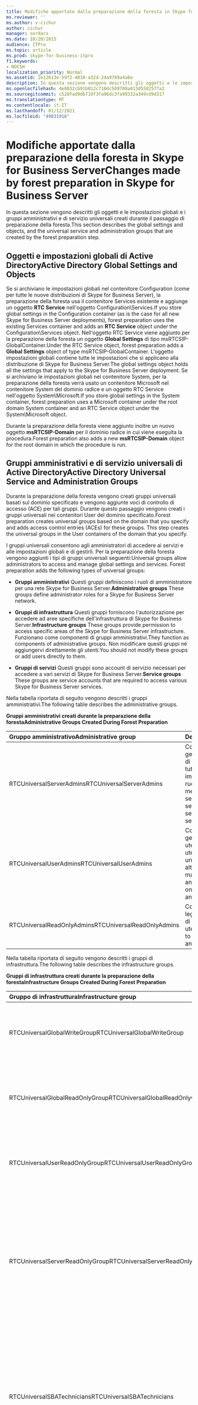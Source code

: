 ```yaml
---
title: Modifiche apportate dalla preparazione della foresta in Skype for Business Server
ms.reviewer: ''
ms.author: v-cichur
author: cichur
manager: serdars
ms.date: 10/20/2015
audience: ITPro
ms.topic: article
ms.prod: skype-for-business-itpro
f1.keywords:
- NOCSH
localization_priority: Normal
ms.assetid: 2e12613e-59f2-4810-a32d-24a9789a4a6e
description: In questa sezione vengono descritti gli oggetti e le impostazioni globali e i gruppi amministrativi e di servizio universali creati durante il passaggio di preparazione della foresta.
ms.openlocfilehash: 4e8032cb91b012c710dc509708a813d55825f7a2
ms.sourcegitcommit: c528fad9db719f3fa96dc3fa99332a349cd9d317
ms.translationtype: MT
ms.contentlocale: it-IT
ms.lasthandoff: 01/12/2021
ms.locfileid: "49831916"
---
```

# <a name="changes-made-by-forest-preparation-in-skype-for-business-server"></a><span data-ttu-id="b3b54-103">Modifiche apportate dalla preparazione della foresta in Skype for Business Server</span><span class="sxs-lookup"><span data-stu-id="b3b54-103">Changes made by forest preparation in Skype for Business Server</span></span>

<span data-ttu-id="b3b54-104">In questa sezione vengono descritti gli oggetti e le impostazioni globali e i gruppi amministrativi e di servizio universali creati durante il passaggio di preparazione della foresta.</span><span class="sxs-lookup"><span data-stu-id="b3b54-104">This section describes the global settings and objects, and the universal service and administration groups that are created by the forest preparation step.</span></span>

## <a name="active-directory-global-settings-and-objects"></a><span data-ttu-id="b3b54-105">Oggetti e impostazioni globali di Active Directory</span><span class="sxs-lookup"><span data-stu-id="b3b54-105">Active Directory Global Settings and Objects</span></span>

<span data-ttu-id="b3b54-106">Se si archiviano le impostazioni globali nel contenitore Configuration (come per tutte le nuove distribuzioni di Skype for Business Server), la preparazione della foresta usa il contenitore Services esistente e aggiunge un oggetto **RTC Service** nell'oggetto Configuration\Services.</span><span class="sxs-lookup"><span data-stu-id="b3b54-106">If you store global settings in the Configuration container (as is the case for all new Skype for Business Server deployments), forest preparation uses the existing Services container and adds an **RTC Service** object under the Configuration\Services object.</span></span> <span data-ttu-id="b3b54-107">Nell'oggetto RTC Service viene aggiunto per la preparazione della foresta un oggetto **Global Settings** di tipo msRTCSIP-GlobalContainer.</span><span class="sxs-lookup"><span data-stu-id="b3b54-107">Under the RTC Service object, forest preparation adds a **Global Settings** object of type msRTCSIP-GlobalContainer.</span></span> <span data-ttu-id="b3b54-108">L'oggetto impostazioni globali contiene tutte le impostazioni che si applicano alla distribuzione di Skype for Business Server.</span><span class="sxs-lookup"><span data-stu-id="b3b54-108">The global settings object holds all the settings that apply to the Skype for Business Server deployment.</span></span> <span data-ttu-id="b3b54-109">Se si archiviano le impostazioni globali nel contenitore System, per la preparazione della foresta verrà usato un contenitore Microsoft nel contenitore System del dominio radice e un oggetto RTC Service nell'oggetto System\Microsoft.</span><span class="sxs-lookup"><span data-stu-id="b3b54-109">If you store global settings in the System container, forest preparation uses a Microsoft container under the root domain System container and an RTC Service object under the System\Microsoft object.</span></span>

<span data-ttu-id="b3b54-110">Durante la preparazione della foresta viene aggiunto inoltre un nuovo oggetto **msRTCSIP-Domain** per il dominio radice in cui viene eseguita la procedura.</span><span class="sxs-lookup"><span data-stu-id="b3b54-110">Forest preparation also adds a new **msRTCSIP-Domain** object for the root domain in which the procedure is run.</span></span>

## <a name="active-directory-universal-service-and-administration-groups"></a><span data-ttu-id="b3b54-111">Gruppi amministrativi e di servizio universali di Active Directory</span><span class="sxs-lookup"><span data-stu-id="b3b54-111">Active Directory Universal Service and Administration Groups</span></span>

<span data-ttu-id="b3b54-p102">Durante la preparazione della foresta vengono creati gruppi universali basati sul dominio specificato e vengono aggiunte voci di controllo di accesso (ACE) per tali gruppi. Durante questo passaggio vengono creati i gruppi universali nei contenitori User del dominio specificato.</span><span class="sxs-lookup"><span data-stu-id="b3b54-p102">Forest preparation creates universal groups based on the domain that you specify and adds access control entries (ACEs) for these groups. This step creates the universal groups in the User containers of the domain that you specify.</span></span>

<span data-ttu-id="b3b54-p103">I gruppi universali consentono agli amministratori di accedere ai servizi e alle impostazioni globali e di gestirli. Per la preparazione della foresta vengono aggiunti i tipi di gruppi universali seguenti:</span><span class="sxs-lookup"><span data-stu-id="b3b54-p103">Universal groups allow administrators to access and manage global settings and services. Forest preparation adds the following types of universal groups:</span></span>

- <span data-ttu-id="b3b54-116">**Gruppi amministrativi** Questi gruppi definiscono i ruoli di amministratore per una rete Skype for Business Server.</span><span class="sxs-lookup"><span data-stu-id="b3b54-116">**Administrative groups** These groups define administrator roles for a Skype for Business Server network.</span></span>

- <span data-ttu-id="b3b54-117">**Gruppi di infrastruttura** Questi gruppi forniscono l'autorizzazione per accedere ad aree specifiche dell'infrastruttura di Skype for Business Server.</span><span class="sxs-lookup"><span data-stu-id="b3b54-117">**Infrastructure groups** These groups provide permission to access specific areas of the Skype for Business Server infrastructure.</span></span> <span data-ttu-id="b3b54-118">Funzionano come componenti di gruppi amministrativi.</span><span class="sxs-lookup"><span data-stu-id="b3b54-118">They function as components of administrative groups.</span></span> <span data-ttu-id="b3b54-119">Non modificare questi gruppi né aggiungervi direttamente gli utenti.</span><span class="sxs-lookup"><span data-stu-id="b3b54-119">You should not modify these groups or add users directly to them.</span></span>

- <span data-ttu-id="b3b54-120">**Gruppi di servizi** Questi gruppi sono account di servizio necessari per accedere a vari servizi di Skype for Business Server.</span><span class="sxs-lookup"><span data-stu-id="b3b54-120">**Service groups** These groups are service accounts that are required to access various Skype for Business Server services.</span></span>

<span data-ttu-id="b3b54-121">Nella tabella riportata di seguito vengono descritti i gruppi amministrativi.</span><span class="sxs-lookup"><span data-stu-id="b3b54-121">The following table describes the administrative groups.</span></span>

<span data-ttu-id="b3b54-122">**Gruppi amministrativi creati durante la preparazione della foresta**</span><span class="sxs-lookup"><span data-stu-id="b3b54-122">**Administrative Groups Created During Forest Preparation**</span></span>

|<span data-ttu-id="b3b54-123">**Gruppo amministrativo**</span><span class="sxs-lookup"><span data-stu-id="b3b54-123">**Administrative group**</span></span>|<span data-ttu-id="b3b54-124">**Descrizione**</span><span class="sxs-lookup"><span data-stu-id="b3b54-124">**Description**</span></span>|
|:-----|:-----|
|<span data-ttu-id="b3b54-125">RTCUniversalServerAdmins</span><span class="sxs-lookup"><span data-stu-id="b3b54-125">RTCUniversalServerAdmins</span></span>  <br/> |<span data-ttu-id="b3b54-126">Consente ai membri di gestire le impostazioni di server e pool, inclusi tutti gli utenti, le impostazioni globali e i ruoli del server.</span><span class="sxs-lookup"><span data-stu-id="b3b54-126">Allows members to manage server and pool settings, including all server roles, global settings, and users.</span></span>  <br/> |
|<span data-ttu-id="b3b54-127">RTCUniversalUserAdmins</span><span class="sxs-lookup"><span data-stu-id="b3b54-127">RTCUniversalUserAdmins</span></span>  <br/> |<span data-ttu-id="b3b54-128">Consente ai membri di gestire le impostazioni utente e di spostare gli utenti da un server o da un pool a un altro.</span><span class="sxs-lookup"><span data-stu-id="b3b54-128">Allows members to manage user settings and move users from one server or pool to another.</span></span>  <br/> |
|<span data-ttu-id="b3b54-129">RTCUniversalReadOnlyAdmins</span><span class="sxs-lookup"><span data-stu-id="b3b54-129">RTCUniversalReadOnlyAdmins</span></span>  <br/> |<span data-ttu-id="b3b54-130">Consente ai membri di leggere le impostazioni di server, pool e utenti.</span><span class="sxs-lookup"><span data-stu-id="b3b54-130">Allows members to read server, pool, and user settings.</span></span>  <br/> |

<span data-ttu-id="b3b54-131">Nella tabella riportata di seguito vengono descritti i gruppi di infrastruttura.</span><span class="sxs-lookup"><span data-stu-id="b3b54-131">The following table describes the infrastructure groups.</span></span>

<span data-ttu-id="b3b54-132">**Gruppi di infrastruttura creati durante la preparazione della foresta**</span><span class="sxs-lookup"><span data-stu-id="b3b54-132">**Infrastructure Groups Created During Forest Preparation**</span></span>

|<span data-ttu-id="b3b54-133">**Gruppo di infrastruttura**</span><span class="sxs-lookup"><span data-stu-id="b3b54-133">**Infrastructure group**</span></span>|<span data-ttu-id="b3b54-134">**Descrizione**</span><span class="sxs-lookup"><span data-stu-id="b3b54-134">**Description**</span></span>|
|:-----|:-----|
|<span data-ttu-id="b3b54-135">RTCUniversalGlobalWriteGroup</span><span class="sxs-lookup"><span data-stu-id="b3b54-135">RTCUniversalGlobalWriteGroup</span></span>  <br/> |<span data-ttu-id="b3b54-136">Concede l'accesso in scrittura agli oggetti impostazione globale per Skype for Business Server.</span><span class="sxs-lookup"><span data-stu-id="b3b54-136">Grants write access to global setting objects for Skype for Business Server.</span></span>  <br/> |
|<span data-ttu-id="b3b54-137">RTCUniversalGlobalReadOnlyGroup</span><span class="sxs-lookup"><span data-stu-id="b3b54-137">RTCUniversalGlobalReadOnlyGroup</span></span>  <br/> |<span data-ttu-id="b3b54-138">Concede l'accesso in sola lettura agli oggetti impostazione globale per Skype for Business Server.</span><span class="sxs-lookup"><span data-stu-id="b3b54-138">Grants read-only access to global setting objects for Skype for Business Server.</span></span>  <br/> |
|<span data-ttu-id="b3b54-139">RTCUniversalUserReadOnlyGroup</span><span class="sxs-lookup"><span data-stu-id="b3b54-139">RTCUniversalUserReadOnlyGroup</span></span>  <br/> |<span data-ttu-id="b3b54-140">Concede l'accesso in sola lettura alle impostazioni utente di Skype for Business Server.</span><span class="sxs-lookup"><span data-stu-id="b3b54-140">Grants read-only access to Skype for Business Server user settings.</span></span>  <br/> |
|<span data-ttu-id="b3b54-141">RTCUniversalServerReadOnlyGroup</span><span class="sxs-lookup"><span data-stu-id="b3b54-141">RTCUniversalServerReadOnlyGroup</span></span>  <br/> |<span data-ttu-id="b3b54-142">Concede l'accesso in sola lettura alle impostazioni di Skype for Business Server.</span><span class="sxs-lookup"><span data-stu-id="b3b54-142">Grants read-only access to Skype for Business Server settings.</span></span> <span data-ttu-id="b3b54-143">Questo gruppo non dispone dell'accesso alle impostazioni a livello di pool, ma solo a quelle specifiche di un singolo server.</span><span class="sxs-lookup"><span data-stu-id="b3b54-143">This group does not have access to pool level settings, only to settings specific to an individual server.</span></span>  <br/> |
|<span data-ttu-id="b3b54-144">RTCUniversalSBATechnicians</span><span class="sxs-lookup"><span data-stu-id="b3b54-144">RTCUniversalSBATechnicians</span></span>  <br/> |<span data-ttu-id="b3b54-145">Concede l'accesso in sola lettura alla configurazione di Skype for Business Server e viene inserito nel gruppo Amministratori locali dei Survivable Branch Appliance durante l'installazione.</span><span class="sxs-lookup"><span data-stu-id="b3b54-145">Grants read-only access to Skype for Business Server configuration and are placed in the Local Administrators group of the survivable branch appliances during installation.</span></span>  <br/> |

<span data-ttu-id="b3b54-146">Nella tabella riportata di seguito vengono descritti i gruppi di servizio.</span><span class="sxs-lookup"><span data-stu-id="b3b54-146">The following table describes the service groups.</span></span>

<span data-ttu-id="b3b54-147">**Gruppi di servizio creati durante la preparazione della foresta**</span><span class="sxs-lookup"><span data-stu-id="b3b54-147">**Service Groups Created During Forest Preparation**</span></span>

|<span data-ttu-id="b3b54-148">**Gruppo di servizio**</span><span class="sxs-lookup"><span data-stu-id="b3b54-148">**Service group**</span></span>|<span data-ttu-id="b3b54-149">**Descrizione**</span><span class="sxs-lookup"><span data-stu-id="b3b54-149">**Description**</span></span>|
|:-----|:-----|
|<span data-ttu-id="b3b54-150">RTCHSUniversalServices</span><span class="sxs-lookup"><span data-stu-id="b3b54-150">RTCHSUniversalServices</span></span>  <br/> |<span data-ttu-id="b3b54-151">Include gli account di servizio utilizzati per eseguire front-end server e server Standard Edition.</span><span class="sxs-lookup"><span data-stu-id="b3b54-151">Includes service accounts used to run Front End Server and Standard Edition servers.</span></span> <span data-ttu-id="b3b54-152">Questo gruppo consente ai server l'accesso in lettura/scrittura alle impostazioni globali di Skype for Business Server e agli oggetti utente di Active Directory.</span><span class="sxs-lookup"><span data-stu-id="b3b54-152">This group allows servers read/write access to Skype for Business Server global settings and Active Directory user objects.</span></span>  <br/> |
|<span data-ttu-id="b3b54-153">RTCComponentUniversalServices</span><span class="sxs-lookup"><span data-stu-id="b3b54-153">RTCComponentUniversalServices</span></span>  <br/> |<span data-ttu-id="b3b54-154">Include gli account di servizio utilizzati per eseguire A/V Conferencing Server, Servizi Web, Mediation Server, Server di archiviazione e Monitoring Server.</span><span class="sxs-lookup"><span data-stu-id="b3b54-154">Includes service accounts used to run A/V Conferencing Servers, Web Services, Mediation Server, Archiving Server, and Monitoring Server.</span></span>  <br/> |
|<span data-ttu-id="b3b54-155">RTCProxyUniversalServices</span><span class="sxs-lookup"><span data-stu-id="b3b54-155">RTCProxyUniversalServices</span></span>  <br/> |<span data-ttu-id="b3b54-156">Include gli account di servizio utilizzati per eseguire i server perimetrali di Skype for Business Server.</span><span class="sxs-lookup"><span data-stu-id="b3b54-156">Includes service accounts used to run Skype for Business Server Edge Servers.</span></span>  <br/> |
|<span data-ttu-id="b3b54-157">RTCUniversalConfigReplicator</span><span class="sxs-lookup"><span data-stu-id="b3b54-157">RTCUniversalConfigReplicator</span></span>  <br/> |<span data-ttu-id="b3b54-158">Include i server che possono partecipare alla replica dell'archivio di gestione centrale di Skype for Business Server.</span><span class="sxs-lookup"><span data-stu-id="b3b54-158">Includes servers that can participate in Skype for Business Server Central Management store replication.</span></span>  <br/> |
|<span data-ttu-id="b3b54-159">RTCSBAUniversalServices</span><span class="sxs-lookup"><span data-stu-id="b3b54-159">RTCSBAUniversalServices</span></span>  <br/> |<span data-ttu-id="b3b54-160">Concede l'accesso in sola lettura alle impostazioni di Skype for Business Server, ma consente la configurazione per l'installazione di un survivable branch server e di una distribuzione di Survivable Branch Appliance.</span><span class="sxs-lookup"><span data-stu-id="b3b54-160">Grants read-only access to Skype for Business Server settings, but allows for configuration for the installation of a survivable branch server and survivable branch appliance deployment.</span></span>  <br/> |

<span data-ttu-id="b3b54-161">Durante la preparazione della foresta vengono quindi aggiunti i gruppi amministrativi e di servizio ai gruppi di infrastruttura appropriati, come indicato di seguito:</span><span class="sxs-lookup"><span data-stu-id="b3b54-161">Forest preparation then adds service and administration groups to the appropriate infrastructure groups, as follows:</span></span>

- <span data-ttu-id="b3b54-162">RTCUniversalServerAdmins viene aggiunto a RTCUniversalGlobalReadOnlyGroup, RTCUniversalGlobalWriteGroup, RTCUniversalServerReadOnlyGroup e RTCUniversalUserReadOnlyGroup.</span><span class="sxs-lookup"><span data-stu-id="b3b54-162">RTCUniversalServerAdmins is added to RTCUniversalGlobalReadOnlyGroup, RTCUniversalGlobalWriteGroup, RTCUniversalServerReadOnlyGroup, and RTCUniversalUserReadOnlyGroup.</span></span>

- <span data-ttu-id="b3b54-163">RTCUniversalUserAdmins viene aggiunto come membro di RTCUniversalGlobalReadOnlyGroup, RTCUniversalServerReadOnlyGroup e RTCUniversalUserReadOnlyGroup.</span><span class="sxs-lookup"><span data-stu-id="b3b54-163">RTCUniversalUserAdmins is added as a member of RTCUniversalGlobalReadOnlyGroup, RTCUniversalServerReadOnlyGroup, and RTCUniversalUserReadOnlyGroup.</span></span>

- <span data-ttu-id="b3b54-164">RTCHSUniversalServices, RTCComponentUniversalServices e RTCUniversalReadOnlyAdmins vengono aggiunti come membri di RTCUniversalGlobalReadOnlyGroup, RTCUniversalServerReadOnlyGroup e RTCUniversalUserReadOnlyGroup.</span><span class="sxs-lookup"><span data-stu-id="b3b54-164">RTCHSUniversalServices, RTCComponentUniversalServices and RTCUniversalReadOnlyAdmins are added as members of RTCUniversalGlobalReadOnlyGroup, RTCUniversalServerReadOnlyGroup, and RTCUniversalUserReadOnlyGroup.</span></span>

<span data-ttu-id="b3b54-165">Durante la preparazione della foresta vengono creati inoltre i gruppi di controllo dell'accesso basato sui ruoli seguenti:</span><span class="sxs-lookup"><span data-stu-id="b3b54-165">Forest preparation also creates the following role-based access control (RBAC) groups:</span></span>

- <span data-ttu-id="b3b54-166">CSAdministrator</span><span class="sxs-lookup"><span data-stu-id="b3b54-166">CSAdministrator</span></span>

- <span data-ttu-id="b3b54-167">CSArchivingAdministrator</span><span class="sxs-lookup"><span data-stu-id="b3b54-167">CSArchivingAdministrator</span></span>

- <span data-ttu-id="b3b54-168">CSHelpDesk</span><span class="sxs-lookup"><span data-stu-id="b3b54-168">CSHelpDesk</span></span>

- <span data-ttu-id="b3b54-169">CSLocationAdministrator</span><span class="sxs-lookup"><span data-stu-id="b3b54-169">CSLocationAdministrator</span></span>

- <span data-ttu-id="b3b54-170">CSResponseGroupAdministrator</span><span class="sxs-lookup"><span data-stu-id="b3b54-170">CSResponseGroupAdministrator</span></span>

- <span data-ttu-id="b3b54-171">CSServerAdministrator</span><span class="sxs-lookup"><span data-stu-id="b3b54-171">CSServerAdministrator</span></span>

- <span data-ttu-id="b3b54-172">CSUserAdministrator</span><span class="sxs-lookup"><span data-stu-id="b3b54-172">CSUserAdministrator</span></span>

- <span data-ttu-id="b3b54-173">CSViewOnlyAdministrator</span><span class="sxs-lookup"><span data-stu-id="b3b54-173">CSViewOnlyAdministrator</span></span>

- <span data-ttu-id="b3b54-174">CSVoiceAdministrator</span><span class="sxs-lookup"><span data-stu-id="b3b54-174">CSVoiceAdministrator</span></span>

- <span data-ttu-id="b3b54-175">CsPersistentChatAdministator</span><span class="sxs-lookup"><span data-stu-id="b3b54-175">CsPersistentChatAdministator</span></span>

- <span data-ttu-id="b3b54-176">CsResponseGroupManager</span><span class="sxs-lookup"><span data-stu-id="b3b54-176">CsResponseGroupManager</span></span>

<span data-ttu-id="b3b54-177">Per informazioni dettagliate sui gruppi di controllo dell'accesso basato sui ruoli e sulle attività consentite per ognuno, vedere [Role-Based Access Control](https://technet.microsoft.com/library/41204ba3-ce5b-41a8-a6c3-b444468fa328.aspx) nella documentazione relativa alla pianificazione.</span><span class="sxs-lookup"><span data-stu-id="b3b54-177">For details about RBAC roles and the tasks allowed for each, see [Role-Based Access Control](https://technet.microsoft.com/library/41204ba3-ce5b-41a8-a6c3-b444468fa328.aspx) in the Planning documentation.</span></span>

<span data-ttu-id="b3b54-178">Durante la preparazione della foresta vengono create voci di controllo di accesso private e pubbliche.</span><span class="sxs-lookup"><span data-stu-id="b3b54-178">Forest preparation creates both private and public ACEs.</span></span> <span data-ttu-id="b3b54-179">Crea voci di controllo di accesso private nel contenitore di impostazioni globali usato da Skype for Business Server.</span><span class="sxs-lookup"><span data-stu-id="b3b54-179">It creates private ACEs on the global settings container used by Skype for Business Server.</span></span> <span data-ttu-id="b3b54-180">Questo contenitore viene utilizzato solo da Skype for Business Server e si trova nel contenitore Configurazione o nel contenitore Sistema nel dominio radice, a seconda della posizione in cui vengono archiviate le impostazioni globali.</span><span class="sxs-lookup"><span data-stu-id="b3b54-180">This container is used only by Skype for Business Server and is located either in the Configuration container or the System container in the root domain, depending on where you store global settings.</span></span> <span data-ttu-id="b3b54-181">Le voci di controllo di accesso pubbliche create durante la preparazione della foresta sono elencate nella tabella seguente.</span><span class="sxs-lookup"><span data-stu-id="b3b54-181">The public ACEs created by forest preparation are listed in the following table.</span></span>

<span data-ttu-id="b3b54-182">**Voci di controllo di accesso pubbliche create durante la preparazione della foresta**</span><span class="sxs-lookup"><span data-stu-id="b3b54-182">**Public ACEs created by Forest Preparation**</span></span>


| <span data-ttu-id="b3b54-183">**ACE**</span><span class="sxs-lookup"><span data-stu-id="b3b54-183">**ACE**</span></span>                                                                 | <span data-ttu-id="b3b54-184">**RTCUniversalGlobalReadOnlyGroup**</span><span class="sxs-lookup"><span data-stu-id="b3b54-184">**RTCUniversalGlobalReadOnlyGroup**</span></span> |
|:------------------------------------------------------------------------|:------------------------------------|
| <span data-ttu-id="b3b54-185">Lettura del contenitore di sistema del dominio radice (non ereditato) **\\**\*</span><span class="sxs-lookup"><span data-stu-id="b3b54-185">Read root domain System Container (not inherited) **\\**\*</span></span> <br/>        | <span data-ttu-id="b3b54-186">X</span><span class="sxs-lookup"><span data-stu-id="b3b54-186">X</span></span>  <br/>                            |
| <span data-ttu-id="b3b54-187">Leggi il contenitore DisplaySpecifiers della configurazione (non ereditato)</span><span class="sxs-lookup"><span data-stu-id="b3b54-187">Read Configuration's DisplaySpecifiers container (not inherited)</span></span>  <br/> | <span data-ttu-id="b3b54-188">X</span><span class="sxs-lookup"><span data-stu-id="b3b54-188">X</span></span>  <br/>                            |

> [!NOTE]
> <span data-ttu-id="b3b54-189"><strong>\\</strong>\*Le voci di controllo di accesso non ereditate non concedono l'accesso agli oggetti figlio in questi contenitori.</span><span class="sxs-lookup"><span data-stu-id="b3b54-189"><strong>\\</strong>\*ACEs that are not inherited do not grant access to child objects under these containers.</span></span> <span data-ttu-id="b3b54-190">Alle voci di controllo di accesso ereditate viene concesso l'accesso agli oggetti figlio presenti in tali contenitori.</span><span class="sxs-lookup"><span data-stu-id="b3b54-190">ACEs that are inherited grant access to child objects under these containers.</span></span>

<span data-ttu-id="b3b54-191">Nel contesto dei nomi di configurazione all'interno del contenitore Configuration durante la preparazione della foresta vengono eseguite le attività seguenti:</span><span class="sxs-lookup"><span data-stu-id="b3b54-191">On the Configuration container, under the Configuration naming context, forest preparation performs the following tasks:</span></span>

- <span data-ttu-id="b3b54-192">Aggiunta di una voce **{AB255F23-2DBD-4bb6-891D-38754AC280EF}** per la pagina della proprietà **RTC** negli attributi adminContextMenu e adminPropertyPages dell'identificatore di visualizzazione lingua per gli oggetti User, Contact e InetOrgPerson, ad esempio, CN=user-Display,CN=409,CN=DisplaySpecifiers.</span><span class="sxs-lookup"><span data-stu-id="b3b54-192">Adds an entry **{AB255F23-2DBD-4bb6-891D-38754AC280EF}** for the **RTC property** page under the adminContextMenu and adminPropertyPages attributes of the language display specifier for users, contacts, and InetOrgPersons (for example, CN=user-Display,CN=409,CN=DisplaySpecifiers).</span></span>

- <span data-ttu-id="b3b54-193">Aggiunta di un oggetto **RTCPropertySet** di tipo **controlAccessRight** in **Extended-Rights** che da applicare alle classi User e Contact.</span><span class="sxs-lookup"><span data-stu-id="b3b54-193">Adds an **RTCPropertySet** object of type **controlAccessRight** under **Extended-Rights** that applies to the User and Contact classes.</span></span>

- <span data-ttu-id="b3b54-194">Aggiunta di un oggetto **RTCUserSearchPropertySet** di tipo **controlAccessRight** in **Extended-Rights** da applicare alle classi User, Contact, OU e DomainDNS.</span><span class="sxs-lookup"><span data-stu-id="b3b54-194">Adds an **RTCUserSearchPropertySet** object of type **controlAccessRight** under **Extended-Rights** that applies to User, Contact, OU, and DomainDNS classes.</span></span>

- <span data-ttu-id="b3b54-195">Aggiunta di un oggetto **msRTCSIP-PrimaryUserAddress** nell'attributo **extraColumns** di ogni identificatore di visualizzazione unità organizzativa lingua (ad esempio CN=organizationalUnit-Display,CN=409,CN=DisplaySpecifiers) e copia dei valori dell'attributo **extraColumns** della visualizzazione predefinita (ad esempio CN=default-Display, CN=409,CN=DisplaySpecifiers).</span><span class="sxs-lookup"><span data-stu-id="b3b54-195">Adds **msRTCSIP-PrimaryUserAddress** under the **extraColumns** attribute of each language organizational unit (OU) display specifier (for example, CN=organizationalUnit-Display,CN=409,CN=DisplaySpecifiers) and copies the values of the **extraColumns** attribute of the default display (for example, CN=default-Display, CN=409,CN=DisplaySpecifiers).</span></span>

- <span data-ttu-id="b3b54-196">Aggiunta degli attributi di filtro **msRTCSIP-PrimaryUserAddress**, **msRTCSIP-PrimaryHomeServer** e **msRTCSIP-UserEnabled** nell'attributo **attributeDisplayNames** di ogni identificatore di visualizzazione lingua per gli oggetti User, Contact e InetOrgPerson (ad esempio per la lingua inglese: CN=user-Display,CN=409,CN=DisplaySpecifiers).</span><span class="sxs-lookup"><span data-stu-id="b3b54-196">Adds **msRTCSIP-PrimaryUserAddress**, **msRTCSIP-PrimaryHomeServer**, and **msRTCSIP-UserEnabled** filtering attributes under the **attributeDisplayNames** attribute of each language display specifier for Users, Contacts, and InetOrgPerson objects (for example, in English: CN=user-Display,CN=409,CN=DisplaySpecifiers).</span></span>


